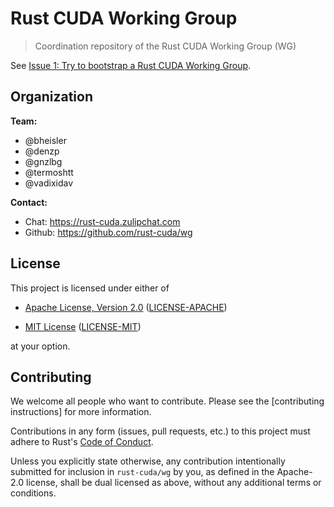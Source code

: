 # Rust CUDA Working Group

> Coordination repository of the Rust CUDA Working Group (WG)

See [Issue 1: Try to bootstrap a Rust CUDA Working
Group](https://github.com/rust-cuda/wg/issues/1).

## Organization

**Team:**

* @bheisler
* @denzp
* @gnzlbg
* @termoshtt
* @vadixidav

**Contact:**

* Chat: https://rust-cuda.zulipchat.com
* Github: https://github.com/rust-cuda/wg

## License

This project is licensed under either of

* [Apache License, Version 2.0](http://www.apache.org/licenses/LICENSE-2.0)
  ([LICENSE-APACHE](LICENSE-APACHE))

* [MIT License](http://opensource.org/licenses/MIT)
  ([LICENSE-MIT](LICENSE-MIT))

at your option.

## Contributing

We welcome all people who want to contribute.
Please see the [contributing instructions] for more information.

Contributions in any form (issues, pull requests, etc.) to this project
must adhere to Rust's [Code of Conduct].

Unless you explicitly state otherwise, any contribution intentionally submitted
for inclusion in `rust-cuda/wg` by you, as defined in the Apache-2.0 license,
shall be dual licensed as above, without any additional terms or conditions.

[Code of Conduct]: https://www.rust-lang.org/en-US/conduct.html
